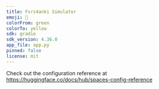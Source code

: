 ```yaml
---
title: Fsrs4anki Simulator
emoji: 🐠
colorFrom: green
colorTo: yellow
sdk: gradio
sdk_version: 4.36.0
app_file: app.py
pinned: false
license: mit
---
```


Check out the configuration reference at https://huggingface.co/docs/hub/spaces-config-reference
